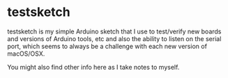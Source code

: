 # testsketch
testsketch is my simple Arduino sketch that I use to test/verify new boards and versions of Arduino tools, etc and also the ability to listen on the serial port, which seems to always be a challenge with each new version of macOS/OSX.

You might also find other info here as I take notes to myself.
